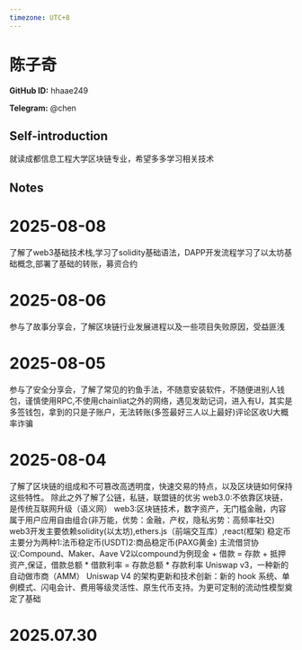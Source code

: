 ```yaml
---
timezone: UTC+8
---
```


# 陈子奇

**GitHub ID:** hhaae249

**Telegram:** @chen

## Self-introduction

就读成都信息工程大学区块链专业，希望多多学习相关技术

## Notes

<!-- Content_START -->
# 2025-08-08

了解了web3基础技术栈,学习了solidity基础语法，DAPP开发流程学习了以太坊基础概念,部署了基础的转账，募资合约

# 2025-08-06

参与了故事分享会，了解区块链行业发展进程以及一些项目失败原因，受益匪浅

# 2025-08-05

参与了安全分享会，了解了常见的钓鱼手法，不随意安装软件，不随便进别人钱包，谨慎使用RPC,不使用chainliat之外的网络，遇见发助记词，进入有U，其实是多签钱包，拿到的只是子账户，无法转账(多签最好三人以上最好)评论区收U大概率诈骗

# 2025-08-04

了解了区块链的组成和不可篡改高透明度，快速交易的特点，以及区块链如何保持这些特性。
除此之外了解了公链，私链，联盟链的优劣
web3.0:不依靠区块链，是传统互联网升级（语义网）
web3:区块链技术，数字资产，无门槛金融，内容属于用户应用自由组合(非万能，优势：金融，产权，隐私劣势：高频率社交)
web3开发主要依赖solidity(以太坊),ethers.js（前端交互库）,react(框架)
稳定币主要分为两种1:法币稳定币(USDT)2:商品稳定币(PAXG黄金)
主流借贷协议:Compound、Maker、Aave V2以compound为例现金 + 借款 = 存款 + 抵押资产,保证，借款总额 * 借款利率 = 存款总额 * 存款利率
Uniswap v3，一种新的自动做市商（AMM）
Uniswap V4 的架构更新和技术创新：新的 hook 系统、单例模式、闪电会计、费用等级灵活性、原生代币支持。为更可定制的流动性模型奠定了基础

# 2025.07.30


<!-- Content_END -->
